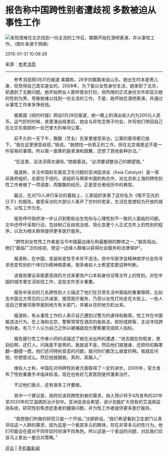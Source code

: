 # 报告称中国跨性别者遭歧视 多数被迫从事性工作

![发现很难在北京找到一份主流的工作后，飘飘开始在酒吧表演，并从事性工作。（图片来源于网络）](https://photocdn.sohu.com/20150131/Img408268729.jpg)

2015-01-31 10:08:26

来源：[参考消息](https://china.cankaoxiaoxi.com/2015/0131/644123.shtml)

---

　　参考消息网1月31日报道 美媒称，26岁的飘飘来自山东。她出生时本是男儿身，但觉得自己其实是女的。2008年，为了能以女性身份生活，她来到了北京，却遇到了无数问题。她开始照女人那样穿衣打扮，但所用的正式身份文件却显示她的性别为男，导致她难以找到一份主流的工作。于是，她开始在酒吧表演，并通过从事性工作来多挣些钱。

　　据美国《纽约时报》网站1月28日报道，她一晚上的演出收入约为200元人民币。运气好的时候，夜里演出结束后，她会与异性恋男子约会，并将他们带回自己在北京东南部的一处巴掌大的单间公寓。

　　前不久的一天下午，飘飘（艺名）在家里接受采访。公寓的窗帘都已放下。“我在这里很受歧视，”她说。“我想找一份真正的工作，但在北京城里这不是一件容易的事情。所以我一直靠的是表演和跳舞，还想了其他各种办法。”

　　“在这里，没法活得太铺张，”她接着说。“必须要调整自己的期望值。”

　　报道称，关注中国和东南亚卫生问题的亚洲促进会（Asia Catalyst）是一家非政府组织，总部位于纽约。该组织与两家中国机构合作，对北京和上海的跨性别性工作者做了一项调查，而飘飘的经历，正是受访者经历中的典型。

　　最近，在对70人进行采访的基础上，三家组织发表了这份名为《暗不见光的日子》的报告。接受采访的大部分人离开了农村的老家，生活在思想较为开放的城市，以性工作为生。

　　报告呼吁政府进一步认识到那些出生性别与心理性别不一致的人面临的问题。文中还呼吁采取行动，包括制订反歧视法规、简化变更个人正式文件上的性别的程序，以及为相关群体提供更多医疗服务。

　　“跨性别女性性工作者是当今中国最边缘化和最脆弱的群体之一，”报告指出。她们“面临广泛的歧视，使这一边缘人群难以获得社会服务和法律保护”。

　　报道称，在中国，变装和变性手术并不违法，但中华医学会精神病学分会将寻求改变性别的个体归为精神病患者。很多维权人士希望变更这种判断。

　　该报告建议采取更高效的方式来更改户口本和身份证等文件上的性别。对在中国的城市里生活和找工作，这些文件至关重要。

　　报告中采访的几名跨性别人士描述了他们在日常生活中面临的重重障碍，比如去中国北方常见的公共澡堂、接受医疗服务，乃至以女性打扮走在大街上。一些人说自己曾被邻居举报到地方有关部门，并被从住的地方赶出来。

　　报道称，有从事性工作的人表示自己遭到过警方的虐待和勒索。性工作在中国属违法行为。在上海和北京，警察常常在酒店钓鱼执法，假扮成顾客，主动寻找跨性别者。有几个人认为自己之所以被捕是因为警察要完成抓人指标。

　　报告援引性工作者小同的话描述了她在派出所的遭遇：“进去就拉你假发，使劲拉啊，还打人。问我是不是男的，我就说不是。然后他们就搜身，还把你的胸罩翻一翻摸一摸。他们还问特别变态的问题，就问你们都怎么做爱的啊。我就反问他，你想尝试么。然后他就踹我，真的，真踹人。”

　　维权人士称，中国在对待跨性别者方面取得了一定的进步。2009年，官方发布了性别重置手术临床标准。现在也有好几家医院提供激素治疗。

　　不过他们表示，还有很多工作要做。

　　其中一个建议是，政府应该将跨性别者的需求，纳入预计将于4月发布的2016至2020年的艾滋病防治计划中。亚洲促进会希望，该计划能扩大现有的艾滋病监测系统，研究性别焦虑症患者的健康问题，并为性工作者提供更多医疗服务。

　　“我想我们所做的研究只是一个开始，”沈婷婷说。“我们希望看到卫生部门认真评估这一人群的需求，因为这是一个极其多元的群体，存在非常多元的性行为。他们可能会在面对不同伴侣时扮演不同角色。所以这是一个紧迫的问题，对此我们应该马上拿出一套应对策略。”

[评论](https://pinglun.sohu.com/s408268728.html) | [手机看新闻](https://k.sohu.com/)